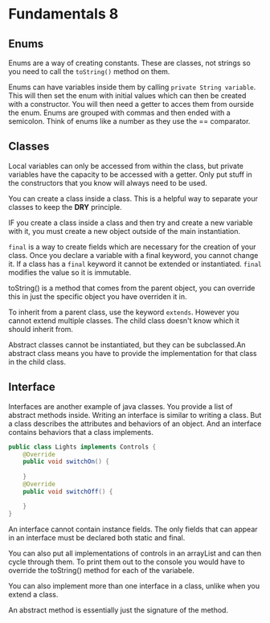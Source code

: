 # Fundamentals 8
## Enums
Enums are a way of creating constants.
These are classes, not strings so you need to call the `toString()` method on them. 

Enums can have variables inside them by calling `private String variable`. This will then set the enum with initial values which can then be created with a constructor. You will then need a getter to acces them from ourside the enum. 
Enums are grouped with commas and then ended with a semicolon. 
Think of enums like a number as they use the == comparator.

## Classes

Local variables can only be accessed from within the class, but private variables have the capacity to be accessed with a getter.
Only put stuff in the constructors that you know will always need to be used. 

You can create a class inside a class. This is a helpful way to separate your classes to keep the **DRY** principle. 

IF you create a class inside a class and then try and create a new variable with it, you must create a new object outside of the main instantiation.


`final` is a way to create fields which are necessary for the creation of your class. Once you declare a variable with a final keyword, you cannot change it. If a class has a `final` keyword it cannot be extended or instantiated. 
`final` modifies the value so it is immutable. 

toString() is a method that comes from the parent object, you can override this in just the specific object you have overriden it in. 

To inherit from a parent class, use the keyword `extends`.
However you cannot extend multiple classes. The child class doesn't know which it should inherit from. 

Abstract classes cannot be instantiated, but they can be subclassed.An abstract class means you have to provide the implementation for that class in the child class.

## Interface
Interfaces are another example of java classes. You provide a list of abstract methods inside.
Writing an interface is similar to writing a class. But a class describes the attributes and behaviors of an object. And an interface contains behaviors that a class implements.
``` java 
public class Lights implements Controls {
    @Override
    public void switchOn() {
        
    }
    @Override
    public void switchOff() {

    }
} 
```
An interface cannot contain instance fields. The only fields that can appear in an interface must be declared both static and final.

You can also put all implementations of controls in an arrayList and can then cycle through them. To print them out to the console you would have to override the toString() method for each of the variabele.

You can also implement more than one interface in a class, unlike when you extend a class.

An abstract method is essentially just the signature of the method. 
